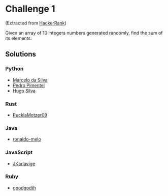# Challenge 1 
(Extracted from [HackerRank](https://www.hackerrank.com/))

Given an array of 10 integers numbers generated randomly, find the sum of its elements.

## Solutions
### Python 
* [Marcelo da Silva](https://github.com/marcelodasilva/challenges-hacktoberfest/blob/master/challenges/1/Python/marcelodasilva.py)
* [Pedro Pimentel](https://github.com/pedro5/challenges-hacktoberfest/blob/master/challenges/1/Python/pedro5.py)
* [Hugo Silva](https://github.com/hugoadriao/challenges-hacktoberfest/blob/master/challenges/1/Python/hugoadriao.py)
### Rust
* [PucklaMotzer09](https://github.com/PucklaMotzer09/challenges-hacktoberfest/blob/master/challenges/1/Rust/pucklamotzer09/src/main.rs)
### Java
* [ronaldo-melo](https://github.com/AlbertoTKD/challenges-hacktoberfest/blob/master/challenges/1/Java/Challenge1.java)
### JavaScript
* [JKarlavige](https://github.com/JKarlavige/challenges-hacktoberfest/blob/master/challenges/1/JavaScript/jkarlavige.js)
### Ruby
* [goodgodth](https://github.com/goodgodth/challenges-hacktoberfest/blob/master/challenges/1/Ruby/goodgodth.rb)
